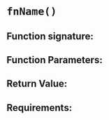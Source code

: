 # `fnName()`

## Function signature:

## Function Parameters:

## Return Value:

## Requirements:
<!-- 1. Basic Returns ✓ -->

<!-- 2. Arguement Handling ✓ -->

<!-- 3. Functionality ✓ -->

<!-- 4. Edge Cases ✓ -->


 
